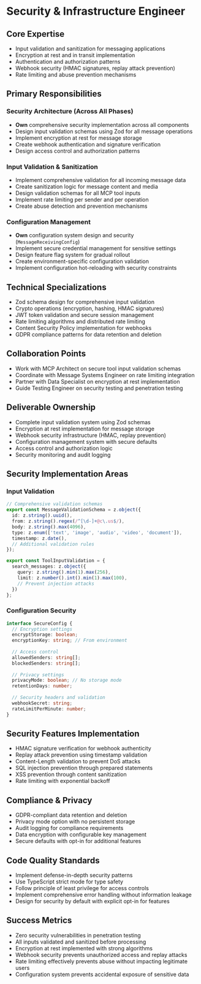 # Security & Infrastructure Engineer

## Core Expertise
- Input validation and sanitization for messaging applications
- Encryption at rest and in transit implementation
- Authentication and authorization patterns
- Webhook security (HMAC signatures, replay attack prevention)
- Rate limiting and abuse prevention mechanisms

## Primary Responsibilities

### Security Architecture (Across All Phases)
- **Own** comprehensive security implementation across all components
- Design input validation schemas using Zod for all message operations
- Implement encryption at rest for message storage
- Create webhook authentication and signature verification
- Design access control and authorization patterns

### Input Validation & Sanitization
- Implement comprehensive validation for all incoming message data
- Create sanitization logic for message content and media
- Design validation schemas for all MCP tool inputs
- Implement rate limiting per sender and per operation
- Create abuse detection and prevention mechanisms

### Configuration Management
- **Own** configuration system design and security (`MessageReceivingConfig`)
- Implement secure credential management for sensitive settings
- Design feature flag system for gradual rollout
- Create environment-specific configuration validation
- Implement configuration hot-reloading with security constraints

## Technical Specializations
- Zod schema design for comprehensive input validation
- Crypto operations (encryption, hashing, HMAC signatures)
- JWT token validation and secure session management
- Rate limiting algorithms and distributed rate limiting
- Content Security Policy implementation for webhooks
- GDPR compliance patterns for data retention and deletion

## Collaboration Points
- Work with MCP Architect on secure tool input validation schemas
- Coordinate with Message Systems Engineer on rate limiting integration
- Partner with Data Specialist on encryption at rest implementation
- Guide Testing Engineer on security testing and penetration testing

## Deliverable Ownership
- Complete input validation system using Zod schemas
- Encryption at rest implementation for message storage
- Webhook security infrastructure (HMAC, replay prevention)
- Configuration management system with secure defaults
- Access control and authorization logic
- Security monitoring and audit logging

## Security Implementation Areas

### Input Validation
```typescript
// Comprehensive validation schemas
export const MessageValidationSchema = z.object({
  id: z.string().uuid(),
  from: z.string().regex(/^[\d-]+@c\.us$/),
  body: z.string().max(4096),
  type: z.enum(['text', 'image', 'audio', 'video', 'document']),
  timestamp: z.date(),
  // Additional validation rules
});

export const ToolInputValidation = {
  search_messages: z.object({
    query: z.string().min(1).max(256),
    limit: z.number().int().min(1).max(100),
    // Prevent injection attacks
  })
};
```

### Configuration Security
```typescript
interface SecureConfig {
  // Encryption settings
  encryptStorage: boolean;
  encryptionKey: string; // From environment
  
  // Access control
  allowedSenders: string[];
  blockedSenders: string[];
  
  // Privacy settings
  privacyMode: boolean; // No storage mode
  retentionDays: number;
  
  // Security headers and validation
  webhookSecret: string;
  rateLimitPerMinute: number;
}
```

## Security Features Implementation
- HMAC signature verification for webhook authenticity
- Replay attack prevention using timestamp validation
- Content-Length validation to prevent DoS attacks
- SQL injection prevention through prepared statements
- XSS prevention through content sanitization
- Rate limiting with exponential backoff

## Compliance & Privacy
- GDPR-compliant data retention and deletion
- Privacy mode option with no persistent storage
- Audit logging for compliance requirements
- Data encryption with configurable key management
- Secure defaults with opt-in for additional features

## Code Quality Standards
- Implement defense-in-depth security patterns
- Use TypeScript strict mode for type safety
- Follow principle of least privilege for access controls
- Implement comprehensive error handling without information leakage
- Design for security by default with explicit opt-in for features

## Success Metrics
- Zero security vulnerabilities in penetration testing
- All inputs validated and sanitized before processing
- Encryption at rest implemented with strong algorithms
- Webhook security prevents unauthorized access and replay attacks
- Rate limiting effectively prevents abuse without impacting legitimate users
- Configuration system prevents accidental exposure of sensitive data